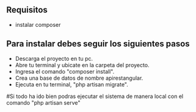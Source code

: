 ## Requisitos
- instalar composer

## Para instalar debes seguir los siguientes pasos

- Descarga el proyecto en tu pc.
- Abre tu terminal y ubicate en la carpeta del proyecto.
- Ingresa el comando "composer install".
- Crea una base de datos de nombre apirestangular.
- Ejecuta en tu terminal, "php artisan migrate".

#Si todo ha ido bien podras ejecutar el sistema de manera local con el comando "php artisan serve"
